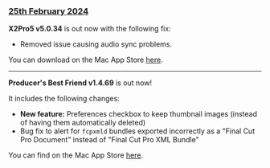 ### [25th February 2024](/news/20240225)

**X2Pro5 v5.0.34** is out now with the following fix:

- Removed issue causing audio sync problems.

You can download on the Mac App Store [here](https://apps.apple.com/us/app/x2pro5/id6467014654).

---

**Producer's Best Friend v1.4.69** is out now!

It includes the following changes:

- **New feature:** Preferences checkbox to keep thumbnail images (instead of having them automatically deleted)
- Bug fix to alert for `fcpxmld` bundles exported incorrectly as a "Final Cut Pro Document" instead of "Final Cut Pro XML Bundle"

You can find on the Mac App Store [here](https://apps.apple.com/us/app/producers-best-friend/id688519794?mt=12).